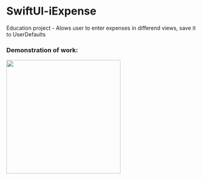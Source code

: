 # SwiftUI-iExpense
Education project - Alows user to enter expenses in differend views, save it to UserDefaults

### Demonstration of work:
 <img src="demonstration.gif" width=300> 
